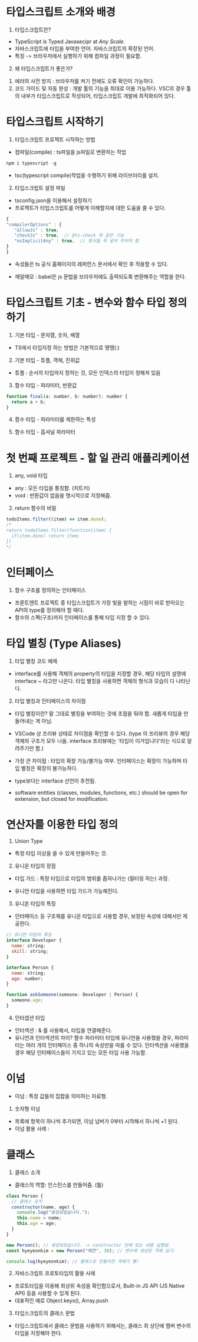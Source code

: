 # 타입스크립트 소개와 배경

1. 타입스크립트란?

- TypeScript is Typed Javasecipr at _Any Scale._
- 자바스크립트에 타입을 부여한 언어. 자바스크립트의 확장된 언어.
- 특징 -> 브라우저에서 실행하기 위해 컴파일 과정이 필요함.

2. 왜 타입스크립트가 좋은가?

1)  에러의 사전 방지 : 브라우저를 켜기 전에도 오류 확인이 가능하다.
2)  코드 가이드 및 자동 완성 : 개발 툴의 기능을 최대로 이용 가능하다. VSC의 경우 툴의 내부가 타입스크립트로 작성되어, 타입스크립트 개발에 최적화되어 있다.

# 타입스크립트 시작하기

1. 타입스크립트 프로젝트 시작하는 방법

- 컴파일(compile) : ts파일을 js파일로 변환하는 작업

```js
npm i typescript -g
```

- tsc(typescript compile)작업을 수행하기 위해 라이브러리를 설치.

2. 타입스크립트 설정 파일

- tsconfig.json을 이용해서 설정하기
- 프로젝트가 타입스크립트를 어떻게 이해할지에 대한 도움을 줄 수 있다.

```js
{
"compilerOptions" : {
   "allowJs" : true,
   "checkJs" : true,  // @ts-check 와 같은 기능
   "noImplicitAny" : true,  // 형식을 꼭 넣어 주어야 함
}
}
```

- 속성들은 ts 공식 홈페이지의 레퍼런스 문서에서 확인 후 적용할 수 있다.

* 깨알매모 : babel은 js 문법을 브라우저에도 출력되도록 변환해주는 역할을 한다.

# 타입스크립트 기초 - 변수와 함수 타입 정의하기

1. 기본 타입 - 문자열, 숫자, 배열

- TS에서 타입지정 하는 방법은 기본적으로 땡땡(:)

2. 기본 타입 - 튜플, 객체, 진위값

- 튜플 : 순서의 타입까지 정하는 것, 모든 인덱스의 타입이 정해져 있음

3. 함수 타입 - 파라미터, 반환값

```js
function final(a: number, b: number): number {
  return a + b;
}
```

4. 함수 타입 - 파라미터를 제한하는 특성

5. 함수 타입 - 옵셔널 파라미터

# 첫 번째 프로젝트 - 할 일 관리 애플리케이션

1. any, void 타입

- any : 모든 타입을 통칭함. (치트키)
- void : 반환값이 없음을 명시적으로 지정해줌.

2. return 함수의 비밀

```js
todoItems.filter((item) => item.done);
/*
return todoItems.filter(function(item) {
  if(item.done) return item;
})
*/
```

# 인터페이스

1. 함수 구조를 정의하는 인터페이스

- 프론트엔트 프로젝트 중 타입스크립트가 가장 빛을 발하는 시점이 바로 받아오는 API의 type를 정의해야 할 때다.
- 함수의 스펙(구조)까지 인터페이스를 통해 타입 지정 할 수 있다.

# 타입 별칭 (Type Aliases)

1. 타입 별칭 코드 예제

- interface를 사용해 객체의 property의 타입을 지정할 경우, 해당 타입의 설명에 interface ~ 라고만 나온다. 타입 별칭을 사용하면 객체의 형식과 모습이 다 나타난다.

2. 타입 별칭과 인터페이스의 차이점

- 타입 별칭이란? 말 그대로 별칭을 부여하는 것에 초점을 둬야 함. 새롭게 타입을 만들어내는 게 아님.

- VSCode 상 프리뷰 상태로 차이점을 확인할 수 있다. (type 의 프리뷰의 경우 해당 객체의 구조가 모두 나옴. interface 프리뷰에는 '타입이 이거입니다'라는 식으로 알려주기만 함.)

- 가장 큰 차이점 : 타입의 확장 가능/불가능 여부. 인터페이스는 확장이 가능하며 타입 별칭은 확장이 불가능하다.

- type보다는 interface 선언이 추천됨.

- software entities (classes, modules, functions, etc.) should be open for extension, but closed for modification.

# 연산자를 이용한 타입 정의

1. Union Type

- 특정 타입 이상을 쓸 수 있게 만들어주는 것.

2. 유니온 타입의 장점

- 타입 가드 : 특정 타입으로 타입의 범위를 좁혀나가는 (필터링 하는) 과정.

- 유니언 타입을 사용하면 타입 가드가 가능해진다.

3. 유니온 타입의 특징

- 인터페이스 등 구조체를 유니온 타입으로 사용할 경우, 보장된 속성에 대해서만 제공한다.

```js
// 유니언 타입의 특징
interface Developer {
  name: string;
  skill: string;
}

interface Person {
  name: string;
  age: number;
}

function askSomeone(someone: Developer | Person) {
  someone.age;
}
```

4. 인터셉션 타입

- 인터섹션 : & 를 사용해서, 타입을 연결해준다.
- 유니언과 인터섹션의 차이? 함수 파라미터 타입에 유니언을 사용했을 경우, 파라미터는 여러 개의 인터페이스 중 하나의 속성만을 따를 수 있다. 인터섹션을 사용했을 경우 해당 인터페이스들이 가지고 있는 모든 타입 사용 가능함.

# 이넘

- 이넘 : 특정 값들의 집합을 의미하는 자료형.

1. 숫자형 이넘

- 목록에 항목이 하나씩 추가되면, 이넘 넘버가 0부터 시작해서 하나씩 +1 된다.
- 이넘 활용 사례 :

# 클래스

1. 클래스 소개

- 클래스의 역할: 인스턴스를 만들어줌. (틀)

```js
class Person {
  // 클래스 로직
  constructor(name, age) {
    console.log("생성되었습니다.");
    this.name = name;
    this.age = age;
  }
}

new Person(); // 생성되었습니다. -> constructor 안에 있는 내용 실행됨.
const hyeyeonkim = new Person("혜연", 30); // 변수에 생성된 객체 담기.

console.log(hyeyeonkim); // 클래스로 만들어진 객체가 뿅!
```

2. 자바스크립트 프로토타입의 활용 사례

- 프로토타입을 이용해 최상위 속성을 확인함으로서, Built-in JS API (JS Native API) 등을 사용할 수 있게 된다.
- 대표적인 예로 Object.keys(), Array.push

3. 타입스크립트의 클래스 문법

- 타입스크립트에서 클래스 문법을 사용하기 위해서는, 클래스 최 상단에 멤버 변수의 타입을 지정해야 한다.
